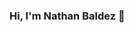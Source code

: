 ### Hi, I'm Nathan Baldez 👋

<!--
**nthbaldez/nthbaldez** is a ✨ _special_ ✨ repository because its `README.md` (this file) appears on your GitHub profile.

* :guitar: I'm Musician/Multi-instrumentalist
* :computer: I’m currently learning Web Development and Back-end (Node.Js)
* :house_with_garden: From Brasília, Brazil to São Paulo, Brazil 
* :skateboard: :muscle: Skateboarding and Calisthenics Lover

[<img src="https://img.shields.io/badge/linkedin-%230077B5.svg?&style=for-the-badge&logo=linkedin&logoColor=white" />](https://www.linkedin.com/in/nathan-baldez-380684197/)]

https://img.shields.io/badge/LinkedIn-0077B5?style=for-the-badge&logo=linkedin&logoColor=white

